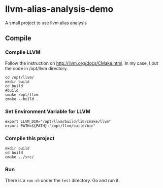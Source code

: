 # llvm-alias-analysis-demo
A small project to use llvm alias analysis


## Compile

### Compile LLVM 

Follow the instruction on http://llvm.org/docs/CMake.html. In my case, I put the code in /opt/llvm directory.

```
cd /opt/llvm/
mkdir build
cd build
#build
cmake /opt/llvm
cmake --build .
```

### Set Environment Variable for LLVM 

```
export LLVM_DIR="/opt/llvm/build/lib/cmake/llvm"
export PATH=${PATH}:"/opt/llvm/build/bin"
```

### Compile this project

```
mkdir build
cd build
cmake ../src/
```


### Run

There is a `run.sh` under the `test` directory. Go and run it.
